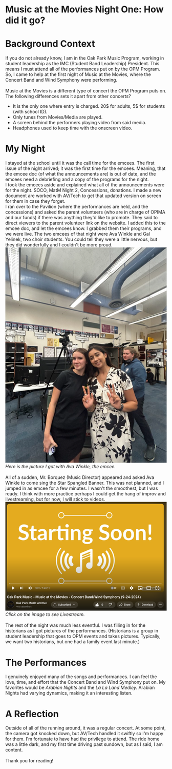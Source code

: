 # Music at the Movies Night One: How did it go?

# Background Context
If you do not already know, I am in the Oak Park Music Program,
working in student leadership as the IMC (Student Band Leadership) President. This means I must attend all of the performances put on by the 
OPM Program. So, I came to help at the first night of Music at the Movies, where the Concert Band and Wind Symphony were performing. 
<br><br>
Music at the Movies is a different type of concert the OPM Program puts on. The following differences sets it apart from other concerts?
- It is the only one where entry is charged. 20$ for adults, 5$ for students (with school ID).
- Only tunes from Movies/Media are played.
- A screen behind the performers playing video from said media.
- Headphones used to keep time with the onscreen video.

# My Night
I stayed at the school until it was the call time for the emcees. The first issue of the night arrived; it was the first time for the emcees. 
Meaning, that the emcee doc (of what the announcements are) is out of date, and the emcees need a debriefing and a copy of the programs for the night.
<br>
I took the emcees aside and explained what all of the announcements were for the night. SOCO, MatM Night 2, Concessions, donations. I made a new document are 
worked with AV/Tech to get that updated version on screen for them in case they forget. 
<br>
I ran over to the Pavilion (where the performances are held, and the concessions) and asked the parent volunteers (who are in charge of OPIMA and our funds) if there was anything they'd like to promote. They said to direct viewers to the parent volunteer link on the website. I added this to the emcee doc, and let the emcees know. I grabbed them their programs, and we were live.
The two emcees of that night were Ava Winkle and Gal Yelinek, two choir students. You could tell they were a little nervous, but they did wonderfully and I couldn't be
more proud. 
!["Picture with Emcee"](https://github.com/CaptainSapphire/PH-s-Blog/blob/main/assets/September%202024/Screenshot%202024-09-30%201.55.41%20PM.png?raw=true)
<br>
*Here is the picture I got with Ava Winkle, the emcee.*
<br><br>
All of a sudden, Mr. Borquez (Music Director) appeared and asked Ava Winkle to come sing the Star Spangled Banner. This was not planned, and I jumped in as emcee for a few minutes. I wasn't the smoothest, but I was ready. I think with more practice perhaps I could get the hang of improv and livestreaming, but for now, I will stick to videos. 
[!["Thumbnail of livestream"](https://github.com/CaptainSapphire/PH-s-Blog/blob/main/assets/September%202024/Screenshot%202024-09-30%201.40.11%20PM.png?raw=true)](https://www.youtube.com/watch?v=_GpMPi6GcXs)
<br>
*Click on the image to see Livestream.*
<br><br>
The rest of the night was much less eventful. I was filling in for the historians as I got pictures of the performances. (Historians is a group in student leadership that goes to OPM events and takes pictures. Typically, we want two historians, but one had a family event last minute.)

# The Performances
I genuinely enjoyed many of the songs and performances. I can feel the love, time, and effort that the Concert Band and Wind Symphony put on. My favorites would be *Arabian Nights* and the *La La Land Medley.* Arabian Nights had varying dynamics, making it an interesting listen. 

# A Reflection
Outside of all of the running around, it was a regular concert. At some point, the camera got knocked down, but AV/Tech handled it swiftly so I'm happy for them. I'm fortunate to have had the privilege to attend. The ride home was a little dark, and my first time driving past sundown, but as I said, I am content. <br><br>
Thank you for reading!
